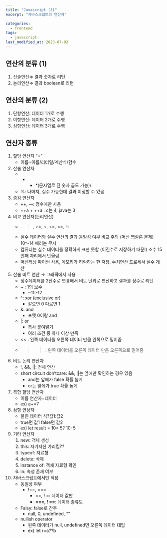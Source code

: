 ```yaml
---
title: "Javascript (3)"
excerpt: "자바스크립트의 연산자"

categories:
  - frontend
tags:
  - javascript
last_modified_at: 2023-07-02
--- 
```


## 연산의 분류 (1) ##
1. 산술연산⇒ 결과 숫자로 리턴
2. 논리연산⇒ 결과 boolean로 리턴

## 연산의 분류 (2) ##
1. 단항연산: 데이터 1개로 수행
2. 이항연산: 데이터 2개로 수행
3. 삼항연산: 데이터 3개로 수행

## 연산자 종류 ##
1. 할당 연산자 “=”
    - 이름=이름/리터럴/계산식/함수
2. 산술 연산자 
    - + -  *(문자열로 된 숫자 곱도 가능)/
    - %: 나머지, 실수 가능한데 결과 이상할 수 있음
3. 증감 연산자
    - ++, —: 정수에만 사용
    - ++a + ++a : c는 4,  java는 3
4. 비교 연산자(논리연산)
    - >, >=, <, <=, ==, !=
    - 실수 데이터와 실수 연산의 결과 동일성 여부 비교 주의 (머신 엡실론 문제) 10^-14 에러는 무시
    - 컴퓨터는 실수 데이터를 정확하게 표현 못함 (이진수로 저장하기 때문!)  소수 15번째 자리에서 반올림
    - 머신러닝 파이썬 사용, 메모리가 허락하는 한 저장, 수치연산 프로세서 실수 계산
5. 산술 비트 연산 → 그래픽에서 사용
    - 정수데이터를 2진수로 변경해서 비트 단위로 연산하고 결과를 정수로 리턴
    - ~ : 1의 보수
        - ~11:-12
    - ^: xor (exclusive or)
        - 같으면 0 다르면 1
    - &: and
        - 포멧 0이랑 and
    - |: or
        - 복사 붙여넣기
        - 여러 조건 중 하나 이상 만족
    - << : 왼쪽 데이터를 오른쪽 데이터 만큼 왼쪽으로 밀어줌
    - >> : 왼쪽 데이터를 오른쪽 데이터 만큼 오른쪽으로 밀어줌
6. 비트 논리 연산자
    - !, &&, ||: 전체 연산
    - short circuit don’tcare: &&,  ||는 앞에만 확인하는 경우 있음
        - and는 앞에가 false 확률 높게
        - or는 앞에가 true 확률 높게
7. 복합 할당 연산자
    - 이름 연산자=데이터
    - ex) a+=7
8. 삼항 연상자
    - 불린 데이터 식?값1:값2
    - true면 값1 false면 값2
    - ex) let result = 10> 5? 10: 5
9. 기타 연산자
    1. new: 객체 생성
    2. this: 자기자신 가리킴??
    3. typeof: 자료형
    4. delete: 삭제
    5. instance of: 객체 자료형 확인
    6. in: 속성 존재 여부
10. 자바스크립트에서만 적용
    - 동일성 여부
        - !==, ===
            - ==, ! =: 데이터 값만
            - **===, ! ==**: 데이터 종류도
    - Falsy: false로 간주
        - null, 0, undefined, “”
    - nullish operator
        - 왼쪽 데이터가 null, undefined면 오른쪽 데이터 대입
        - ex) let r=a??b
